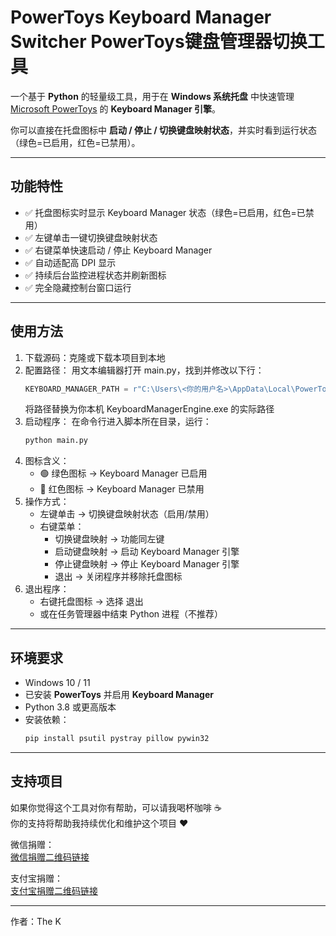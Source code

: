 # PowerToys Keyboard Manager Switcher PowerToys键盘管理器切换工具

一个基于 **Python** 的轻量级工具，用于在 **Windows 系统托盘** 中快速管理  
[Microsoft PowerToys](https://learn.microsoft.com/zh-cn/windows/powertoys/) 的 **Keyboard Manager 引擎**。

你可以直接在托盘图标中 **启动 / 停止 / 切换键盘映射状态**，并实时看到运行状态（绿色=已启用，红色=已禁用）。

---

## 功能特性
- ✅ 托盘图标实时显示 Keyboard Manager 状态（绿色=已启用，红色=已禁用）
- ✅ 左键单击一键切换键盘映射状态
- ✅ 右键菜单快速启动 / 停止 Keyboard Manager
- ✅ 自动适配高 DPI 显示
- ✅ 持续后台监控进程状态并刷新图标
- ✅ 完全隐藏控制台窗口运行

---

## 使用方法
1. 下载源码：克隆或下载本项目到本地
2. 配置路径：
   用文本编辑器打开 main.py，找到并修改以下行：
   ```python
   KEYBOARD_MANAGER_PATH = r"C:\Users\<你的用户名>\AppData\Local\PowerToys\KeyboardManagerEngine\PowerToys.KeyboardManagerEngine.exe"
   ```
   将路径替换为你本机 KeyboardManagerEngine.exe 的实际路径
3. 启动程序：
   在命令行进入脚本所在目录，运行：
   ```bash
   python main.py
   ```
4. 图标含义：
   - 🟢 绿色图标 → Keyboard Manager 已启用
   - 🔴 红色图标 → Keyboard Manager 已禁用
5. 操作方式：
   - 左键单击 → 切换键盘映射状态（启用/禁用）
   - 右键菜单：
     - 切换键盘映射 → 功能同左键
     - 启动键盘映射 → 启动 Keyboard Manager 引擎
     - 停止键盘映射 → 停止 Keyboard Manager 引擎
     - 退出 → 关闭程序并移除托盘图标
6. 退出程序：
   - 右键托盘图标 → 选择 退出
   - 或在任务管理器中结束 Python 进程（不推荐）

---

## 环境要求
- Windows 10 / 11
- 已安装 **PowerToys** 并启用 **Keyboard Manager**
- Python 3.8 或更高版本
- 安装依赖：
  ```bash
  pip install psutil pystray pillow pywin32
  ```

---

## 支持项目
如果你觉得这个工具对你有帮助，可以请我喝杯咖啡 ☕  
你的支持将帮助我持续优化和维护这个项目 ❤️

微信捐赠：  
[微信捐赠二维码链接](https://github.com/user-attachments/assets/b847f743-c990-4b8f-a3de-c3a9ee09d412)

支付宝捐赠：  
[支付宝捐赠二维码链接](https://github.com/user-attachments/assets/54c0f1fe-5e96-429b-84dc-3d848612f8db)

---
作者：The K
